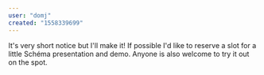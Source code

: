```yaml
---
user: "domj"
created: "1558339699"
---
```


It's very short notice but I'll make it! If possible I'd like to reserve a slot for a little Schéma presentation and demo. Anyone is also welcome to try it out on the spot.
